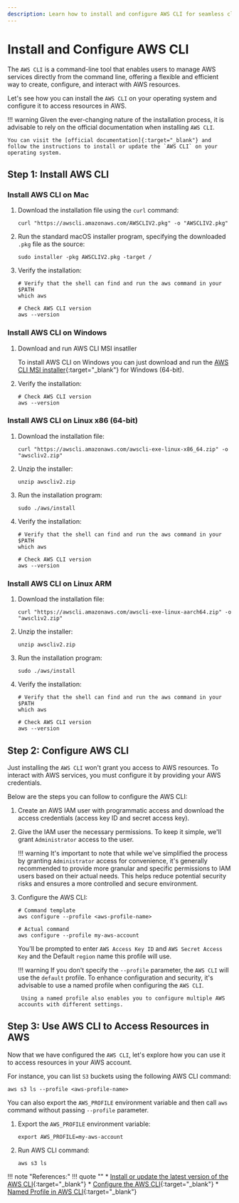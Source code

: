 ```yaml
---
description: Learn how to install and configure AWS CLI for seamless cloud management. Step-by-step guide to getting started with Amazon Web Services.
---
```



# Install and Configure AWS CLI

The `AWS CLI` is a command-line tool that enables users to manage AWS services directly from the command line, offering a flexible and efficient way to create, configure, and interact with AWS resources.

Let's see how you can install the `AWS CLI` on your operating system and configure it to access resources in AWS.

!!! warning
    Given the ever-changing nature of the installation process, it is advisable to rely on the official documentation when installing `AWS CLI`.

    You can visit the [official documentation]{:target="_blank"} and follow the instructions to install or update the `AWS CLI` on your operating system.

## Step 1: Install AWS CLI

### Install AWS CLI on Mac

1. Download the installation file using the `curl` command:

    ```
    curl "https://awscli.amazonaws.com/AWSCLIV2.pkg" -o "AWSCLIV2.pkg"
    ```

2. Run the standard macOS installer program, specifying the downloaded `.pkg` file as the source:

    ```
    sudo installer -pkg AWSCLIV2.pkg -target /
    ```

3. Verify the installation:

    ```
    # Verify that the shell can find and run the aws command in your $PATH
    which aws

    # Check AWS CLI version
    aws --version
    ```

### Install AWS CLI on Windows

1. Download and run AWS CLI MSI insatller

    To install AWS CLI on Windows you can just download and run the [AWS CLI MSI installer]{:target="_blank"} for Windows (64-bit).

3. Verify the installation:

    ```
    # Check AWS CLI version
    aws --version
    ```


### Install AWS CLI on Linux x86 (64-bit)

1. Download the installation file:

    ```
    curl "https://awscli.amazonaws.com/awscli-exe-linux-x86_64.zip" -o "awscliv2.zip"
    ```

2. Unzip the installer:

    ```
    unzip awscliv2.zip
    ```

3. Run the installation program:

    ```
    sudo ./aws/install
    ```

4. Verify the installation:

    ```
    # Verify that the shell can find and run the aws command in your $PATH
    which aws

    # Check AWS CLI version
    aws --version
    ```


### Install AWS CLI on Linux ARM

1. Download the installation file:

    ```
    curl "https://awscli.amazonaws.com/awscli-exe-linux-aarch64.zip" -o "awscliv2.zip"
    ```

2. Unzip the installer:

    ```
    unzip awscliv2.zip
    ```

3. Run the installation program:

    ```
    sudo ./aws/install
    ```

4. Verify the installation:

    ```
    # Verify that the shell can find and run the aws command in your $PATH
    which aws

    # Check AWS CLI version
    aws --version
    ```


## Step 2: Configure AWS CLI

Just installing the `AWS CLI` won't grant you access to AWS resources. To interact with AWS services, you must configure it by providing your AWS credentials.

Below are the steps you can follow to configure the AWS CLI:

1. Create an AWS IAM user with programmatic access and download the access credentials (access key ID and secret access key).

2. Give the IAM user the necessary permissions. To keep it simple, we'll grant `Administrator` access to the user.

    !!! warning
        It's important to note that while we've simplified the process by granting `Administrator` access for convenience, it's generally recommended to provide more granular and specific permissions to IAM users based on their actual needs. This helps reduce potential security risks and ensures a more controlled and secure environment.

3. Configure the AWS CLI:

    ```
    # Command template
    aws configure --profile <aws-profile-name>

    # Actual command
    aws configure --profile my-aws-account
    ```

    You'll be prompted to enter `AWS Access Key ID` and `AWS Secret Access Key` and the Default `region` name this profile will use.

    !!! warning
        If you don't specify the `--profile` parameter, the `AWS CLI` will use the `default` profile. To enhance configuration and security, it's advisable to use a named profile when configuring the `AWS CLI`.

        Using a named profile also enables you to configure multiple AWS accounts with different settings.


## Step 3: Use AWS CLI to Access Resources in AWS

Now that we have configured the `AWS CLI`, let's explore how you can use it to access resources in your AWS account. 

For instance, you can list `S3` buckets using the following AWS CLI command:

```
aws s3 ls --profile <aws-profile-name>
```

You can also export the `AWS_PROFILE` environment variable and then call `aws` command without passing `--profile` parameter.

1. Export the `AWS_PROFILE` environment variable:

    ```
    export AWS_PROFILE=my-aws-account
    ```

2. Run AWS CLI command:

    ```
    aws s3 ls
    ```



!!! note "References:"
    !!! quote ""
        * [Install or update the latest version of the AWS CLI]{:target="_blank"}
        * [Configure the AWS CLI]{:target="_blank"}
        * [Named Profile in AWS CLI]{:target="_blank"}


<!-- Hyperlinks -->
[official documentation]: https://docs.aws.amazon.com/cli/latest/userguide/getting-started-install.html
[Install or update the latest version of the AWS CLI]: https://docs.aws.amazon.com/cli/latest/userguide/getting-started-install.html
[AWS CLI MSI installer]: https://awscli.amazonaws.com/AWSCLIV2.msi
[Configure the AWS CLI]: https://docs.aws.amazon.com/cli/latest/userguide/cli-chap-configure.html
[Named Profile in AWS CLI]: https://docs.aws.amazon.com/cli/latest/userguide/cli-configure-files.html